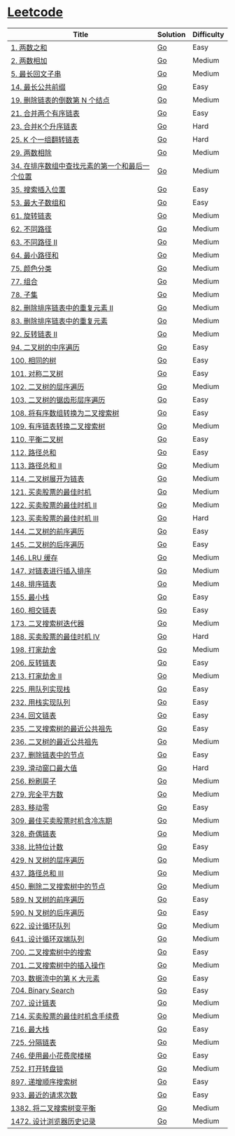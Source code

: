 # [Leetcode](https://leetcode.com/)

| Title | Solution | Difficulty |
| --- | --- | --- |
[1. 两数之和](https://leetcode.cn/problems/two-sum) | [Go](x-go-lc/1-two-sum/two_sum.go) | Easy     |
[2. 两数相加](https://leetcode.cn/problems/add-two-numbers/) | [Go](x-go-lc/2-add-two-numbers/add_two_numbers.go) | Medium     |
[5. 最长回文子串](https://leetcode.cn/problems/longest-palindromic-substring/) | [Go](x-go-lc/5-longest-palindromic-substring/substring.go) | Medium     |
[14. 最长公共前缀](https://leetcode.cn/problems/longest-common-prefix/) | [Go](x-go-lc/14-longest-common-prefix/common_prefix.go) | Easy    |
[19. 删除链表的倒数第 N 个结点](https://leetcode-cn.com/problems/remove-nth-node-from-end-of-list/) | [Go](x-go-lc/19-remove-nth-node-from-end-of-list/remove_nth_node.go) | Medium     |
[21. 合并两个有序链表](https://leetcode-cn.com/problems/merge-two-sorted-lists/) | [Go](x-go-lc/21-merge-two-sorted-lists/merge_two_sorted_lists.go) | Easy     |
[23. 合并K个升序链表](https://leetcode-cn.com/problems/merge-k-sorted-lists/) | [Go](x-go-lc/23-merge-k-sorted-lists/merge_k_sorted_lists.go) | Hard     |
[25. K 个一组翻转链表](https://leetcode-cn.com/problems/reverse-nodes-in-k-group/) | [Go](x-go-lc/25-reverse-nodes-in-k-group/reverse_nodes_in_k_group.go) | Hard     |
[29. 两数相除](https://leetcode-cn.com/problems/divide-two-integers/) | [Go](x-go-lc/29-divide-two-integers/divide_two_integers.go) | Medium |
[34. 在排序数组中查找元素的第一个和最后一个位置](https://leetcode.cn/problems/find-first-and-last-position-of-element-in-sorted-array/) | [Go](x-go-lc/34-find-first-and-last-position-of-element-in-sorted-array/search_range.go) | Medium |
[35. 搜索插入位置](https://leetcode.cn/problems/search-insert-position/) | [Go](x-go-lc/35-search-insert-position/search_insert.go) | Easy     |
[53. 最大子数组和](https://leetcode-cn.com/problems/maximum-subarray/) | [Go](x-go-lc/53-maximum-subarray/maximum_subarray.go) | Easy     |
[61. 旋转链表](https://leetcode-cn.com/problems/rotate-list/) | [Go](x-go-lc/61-rotate-list/rotate_list.go) | Medium     |
[62. 不同路径](https://leetcode-cn.com/problems/minimum-path-sum/) | [Go](x-go-lc/62-unique-paths/unique_path.go) | Medium     |
[63. 不同路径 II](https://leetcode-cn.com/problems/unique-paths-ii/) | [Go](x-go-lc/63-unique-paths-ii/unique_path_ii.go) | Medium     |
[64. 最小路径和](https://leetcode-cn.com/problems/minimum-path-sum/) | [Go](x-go-lc/64-minimum-path-sum/min_path_sum.go) | Medium     |
[75. 颜色分类](https://leetcode.cn/problems/sort-colors) | [Go](x-go-lc/75-sort-colors/sort_colors.go) | Medium     |
[77. 组合](https://leetcode.cn/problems/combinations/) | [Go](x-go-lc/77-combinations/combinations.go) | Medium     |
[78. 子集](https://leetcode.cn/problems/subsets/) | [Go](x-go-lc/78-subsets/subsets.go) | Medium     |
[82. 删除排序链表中的重复元素 II](https://leetcode-cn.com/problems/remove-duplicates-from-sorted-list-ii/) | [Go](x-go-lc/82-remove-duplicates-from-sorted-list-ii/remove_duplicates_ii.go) | Medium     |
[83. 删除排序链表中的重复元素](https://leetcode-cn.com/problems/remove-duplicates-from-sorted-list/) | [Go](x-go-lc/83-remove-duplicates-from-sorted-list/remove_duplicates.go) | Medium     |
[92. 反转链表 II](https://leetcode-cn.com/problems/reverse-linked-list-ii/) | [Go](x-go-lc/92_reverse-linked-list-ii/reverse_linked_list_ii.go) | Medium     |
[94. 二叉树的中序遍历](https://leetcode-cn.com/problems/binary-tree-inorder-traversal/) | [Go](x-go-lc/94-binary-tree-inorder-traversal/inorder.go) | Easy     |
[100. 相同的树](https://leetcode-cn.com/problems/same-tree/) | [Go](x-go-lc/100-same-tree/same_tree.go) | Easy     |
[101. 对称二叉树](https://leetcode-cn.com/problems/symmetric-tree/) | [Go](x-go-lc/101-symmetric-tree/symmetric_tree.go) | Easy     |
[102. 二叉树的层序遍历](https://leetcode.cn/problems/binary-tree-level-order-traversal/) | [Go](x-go-lc/102-binary-tree-level-order-traversal/level_order_traversal.go) | Medium     |
[103. 二叉树的锯齿形层序遍历](https://leetcode.cn/problems/binary-tree-zigzag-level-order-traversal/) | [Go](x-go-lc/103-binary-tree-zigzag-level-order-traversal/zigzag_level_order.go) | Easy     |
[108. 将有序数组转换为二叉搜索树](https://leetcode-cn.com/problems/convert-sorted-array-to-binary-search-tree/)            | [Go](x-go-lc/108-convert-sorted-array-to-binary-search-tree/convert_array_to_bst.go) | Easy     |
[109. 有序链表转换二叉搜索树](https://leetcode-cn.com/problems/convert-sorted-list-to-binary-search-tree/)            | [Go](x-go-lc/1382-balance-a-binary-search-tree/balance_bst.go) | Medium     |
[110. 平衡二叉树](https://leetcode-cn.com/problems/balanced-binary-tree/) | [Go](x-go-lc/110-balanced-binary-tree/balanced_binary_tree.go)     | Easy     |
[112. 路径总和](https://leetcode-cn.com/problems/path-sum/) | [Go](x-go-lc/112-path-sum/path_sum.go) | Easy     |
[113. 路径总和 II](https://leetcode-cn.com/problems/path-sum-ii/) | [Go](x-go-lc/113-path-sum-ii/path_sum_ii.go) | Medium     |
[114. 二叉树展开为链表](https://leetcode-cn.com/problems/flatten-binary-tree-to-linked-list/) | [Go](x-go-lc/114-flatten-binary-tree-to-linked-list/flatten_binary_tree_to_linked_list.go)     | Medium     |
[121. 买卖股票的最佳时机](https://leetcode-cn.com/problems/best-time-to-buy-and-sell-stock/)                              | [Go](x-go-lc/121-best-time-to-buy-and-sell-stock/sell_stock.go)                          | Medium     |
[122. 买卖股票的最佳时机 II](https://leetcode-cn.com/problems/best-time-to-buy-and-sell-stock-ii/)                        | [Go](x-go-lc/122-best-time-to-buy-and-sell-stock-ii/sell_stock_ii.go)                    | Medium     |
[123. 买卖股票的最佳时机 III](https://leetcode-cn.com/problems/best-time-to-buy-and-sell-stock-iii/)                      | [Go](x-go-lc/123-best-time-to-buy-and-sell-stock-iii/sell_stock_iii.go)                  | Hard       |
[144. 二叉树的前序遍历](https://leetcode-cn.com/problems/binary-tree-preorder-traversal/) | [Go](x-go-lc/144-binary-tree-preorder-traversal/preorder.go) | Easy     |
[145. 二叉树的后序遍历](https://leetcode-cn.com/problems/binary-tree-postorder-traversal/) | [Go](x-go-lc/145-binary-tree-postorder-traversal/postorder.go) | Easy     |
[146. LRU 缓存](https://leetcode-cn.com/problems/lru-cache/)                         | [Go](x-go-lc/146-lru-cache/lru_cache.go)                           | Medium     |
[147. 对链表进行插入排序](https://leetcode-cn.com/problems/insertion-sort-list/) | [Go](x-go-lc/147-insertion-sort-list/insertion_sort_list.go) | Medium     |
[148. 排序链表](https://leetcode-cn.com/problems/sort-list/) | [Go](x-go-lc/148-sort-list/sort_list.go) | Medium     |
[155. 最小栈](https://leetcode-cn.com/problems/min-stack/)                           | [Go](x-go-lc/155-min-stack/min_stack.go)                             | Easy       |
[160. 相交链表](https://leetcode-cn.com/problems/intersection-of-two-linked-lists/) | [Go](x-go-lc/160-intersection-of-two-linked-lists/intersection_linked_list.go) | Easy     |
[173. 二叉搜索树迭代器](https://leetcode-cn.com/problems/binary-search-tree-iterator/)            | [Go](x-go-lc/225-implement-stack-using-queues/stack_using_queues.go) | Medium     |
[188. 买卖股票的最佳时机 IV](https://leetcode-cn.com/problems/best-time-to-buy-and-sell-stock-iv/)                        | [Go](x-go-lc/188-best-time-to-buy-and-sell-stock-iv/sell_stock_iv.go)                    | Hard       |
[198. 打家劫舍](https://leetcode-cn.com/problems/house-robber/)                                                           | [Go](x-go-lc/198-house-robber/robber.go)                                                 | Medium     |
[206. 反转链表](https://leetcode-cn.com/problems/reverse-linked-list/) | [Go](x-go-lc/206-reverse-linked-list/reverse_linked_list.go) | Easy     |
[213. 打家劫舍 II](https://leetcode-cn.com/problems/house-robber-ii/)                                                     | [Go](x-go-lc/213-house-robber-ii/robber_next.go)                                         | Medium     |
[225. 用队列实现栈](https://leetcode-cn.com/problems/implement-stack-using-queues/)  | [Go](x-go-lc/225-implement-stack-using-queues/stack_using_queues.go) | Easy       |
[232. 用栈实现队列](https://leetcode-cn.com/problems/implement-queue-using-stacks/)  | [Go](x-go-lc/232-implement-queue-using-stacks/queue_using_stack.go)  | Easy       |
[234. 回文链表](https://leetcode.cn/problems/palindrome-linked-list/)  | [Go](x-go-lc/234-palindrome-linked-list/palindrome_linked_list.go)  | Easy       |
[235. 二叉搜索树的最近公共祖先](https://leetcode-cn.com/problems/lowest-common-ancestor-of-a-binary-search-tree/)            | [Go](x-go-lc/235-lowest-common-ancestor-of-a-binary-search-tree/search_ancestor_bst.go) | Easy     |
[236. 二叉树的最近公共祖先](https://leetcode-cn.com/problems/lowest-common-ancestor-of-a-binary-tree/) | [Go](x-go-lc/236-lowest-common-ancestor-of-a-binary-tree/search_ancestor.go)     | Medium     |
[237. 删除链表中的节点](https://leetcode-cn.com/problems/delete-node-in-a-linked-list/) | [Go](x-go-lc/237-delete-node-in-a-linked-list/delete_node.go) | Easy     |
[239. 滑动窗口最大值](https://leetcode.cn/problems/sliding-window-maximum/) | [Go](x-go-lc/239-sliding-window-maximum/sliding_window.go) | Hard    |
[256. 粉刷房子](https://leetcode-cn.com/problems/paint-house/)                                                            | [Go](x-go-lc/256-paint-house/paint_house.go)                                             | Medium     |
[279. 完全平方数](https://leetcode-cn.com/problems/perfect-squares/)         | [Go](x-go-lc/279-perfect-squares/perfect_squares.go)    | Medium     |
[283. 移动零](https://leetcode.cn/problems/move-zeroes/)  | [Go](x-go-lc/283-move-zeroes/move_zeros.go)    | Easy     |
[309. 最佳买卖股票时机含冷冻期](https://leetcode-cn.com/problems/best-time-to-buy-and-sell-stock-with-cooldown/)          | [Go](x-go-lc/309-best-time-to-buy-and-sell-stock-with-cooldown/sell_stock_cooldown.go)   | Medium     |
[328. 奇偶链表](https://leetcode.cn/problems/odd-even-linked-list/) | [Go](x-go-lc/328-odd-even-linked-list/odd_even_linked_list.go) | Medium     |
[338. 比特位计数](https://leetcode-cn.com/problems/counting-bits/) | [Go](x-go-lc/338-counting-bits/counting_bits.go) | Easy     |
[429. N 叉树的层序遍历](https://leetcode.cn/problems/n-ary-tree-level-order-traversal/) | [Go](x-go-lc/429-n-ary-tree-level-order-traversal/level_order.go) | Medium     |
[437. 路径总和 III](https://leetcode-cn.com/problems/path-sum-iii/) | [Go](x-go-lc/437-path-sum-iii/path_sum_iii.go) | Medium     |
[450. 删除二叉搜索树中的节点](https://leetcode-cn.com/problems/delete-node-in-a-bst/) | [Go](x-go-lc/450-delete-node-in-a-bst/delete_bst.go) | Medium     |
[589. N 叉树的前序遍历](https://leetcode.cn/problems/n-ary-tree-preorder-traversal/) | [Go](x-go-lc/589-n-ary-tree-preorder-traversal/preorder.go) | Easy     |
[590. N 叉树的后序遍历](https://leetcode.cn/problems/n-ary-tree-postorder-traversal/) | [Go](x-go-lc/590-n-ary-tree-postorder-traversal/postorder.go) | Easy     |
[622. 设计循环队列](https://leetcode-cn.com/problems/design-circular-queue/) | [Go](x-go-lc/622-design-circular-queue/circle_queue.go) | Medium     |
[641. 设计循环双端队列](https://leetcode-cn.com/problems/design-circular-deque/)         | [Go](x-go-lc/641-design-circular-deque/design_circular_deque.go)    | Medium     |
[700. 二叉搜索树中的搜索](https://leetcode-cn.com/problems/search-in-a-binary-search-tree/)       | [Go](x-go-lc/700-search-in-a-binary-search-tree/search_bst.go)       | Easy       |
[701. 二叉搜索树中的插入操作](https://leetcode-cn.com/problems/insert-into-a-binary-search-tree/) | [Go](x-go-lc/701-insert-into-a-binary-search-tree/insert_bst.go)     | Medium     |
[703. 数据流中的第 K 大元素](https://leetcode-cn.com/problems/kth-largest-element-in-a-stream/) | [Go](x-go-lc/703-kth-largest-element-in-a-stream/element_in_a_stream.go) | Easy     |
[704. Binary Search](https://leetcode-cn.com/problems/binary-search/) | [Go](src/go/704-binary-search/binary_search.go) | Easy       |
[707. 设计链表](https://leetcode-cn.com/problems/design-linked-list/) | [Go](x-go-lc/707-design-linked-list/design_linked_list.go) | Medium     |
[714. 买卖股票的最佳时机含手续费](https://leetcode-cn.com/problems/best-time-to-buy-and-sell-stock-with-transaction-fee/) | [Go](x-go-lc/714-best-time-to-buy-and-sell-stock-with-transaction-fee/sell_stock_fee.go) | Medium     |
[716. 最大栈](https://leetcode-cn.com/problems/max-stack/)                           | [Go](x-go-lc/716-max-stack/max_stack.go)                             | Easy       |
[725. 分隔链表](https://leetcode.cn/problems/split-linked-list-in-parts/) | [Go](x-go-lc/725-split-linked-list-in-parts/inparts.go) | Medium       |
[746. 使用最小花费爬楼梯](https://leetcode-cn.com/problems/min-cost-climbing-stairs/)                                     | [Go](x-go-lc/746-min-cost-climbing-stairs/min_stairs.go)                                 | Easy       |
[752. 打开转盘锁](https://leetcode-cn.com/problems/open-the-lock/)           | [Go](x-go-lc/752-open-the-lock/open_lock.go)            | Medium     |
[897. 递增顺序搜索树](https://leetcode-cn.com/problems/increasing-order-search-tree/)            | [Go](x-go-lc/897-increasing-order-search-tree/increasing_order_search_tree.go) | Easy     |
[933. 最近的请求次数](https://leetcode-cn.com/problems/number-of-recent-calls/)         | [Go](x-go-lc/933-number-of-recent-calls/number_of_recent_calls.go)    | Easy     |
[1382. 将二叉搜索树变平衡](https://leetcode-cn.com/problems/balance-a-binary-search-tree/)            | [Go](x-go-lc/1382-balance-a-binary-search-tree/balance_bst.go) | Medium     |
[1472. 设计浏览器历史记录](https://leetcode-cn.com/problems/design-browser-history/) | [Go](x-go-lc/1472-design-browser-history/broser_history.go)          | Medium     |